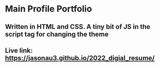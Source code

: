 # Main Profile Portfolio

## Written in HTML and CSS. A tiny bit of JS in the script tag for changing the theme

## Live link: https://jasonau3.github.io/2022_digial_resume/
